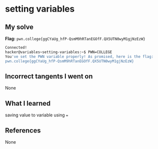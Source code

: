 
# setting variables

## My solve
**Flag:** `pwn.college{ggCYaUg_hfP-QsmM9hRTanEGOfF.QX5UTN0wyM1gjNzEzW}`

```bash
Connected!
hacker@variables~setting-variables:~$ PWN=COLLEGE
You've set the PWN variable properly! As promised, here is the flag:
pwn.college{ggCYaUg_hfP-QsmM9hRTanEGOfF.QX5UTN0wyM1gjNzEzW}
```

## Incorrect tangents I went on
None

## What I learned
saving value to variable using `=`

## References 
None
